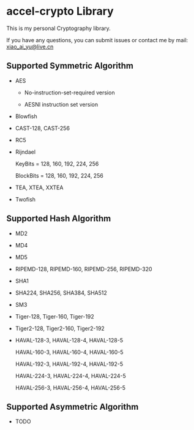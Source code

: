 # accel-crypto Library

This is my personal Cryptography library.

If you have any questions, you can submit issues or contact me by mail: xiao_ai_yu@live.cn

## Supported Symmetric Algorithm

* AES

  * No-instruction-set-required version
  
  * AESNI instruction set version

* Blowfish

* CAST-128, CAST-256

* RC5

* Rijndael
  
  KeyBits = 128, 160, 192, 224, 256
  
  BlockBits = 128, 160, 192, 224, 256
  
* TEA, XTEA, XXTEA

* Twofish

## Supported Hash Algorithm

* MD2
* MD4
* MD5
* RIPEMD-128, RIPEMD-160, RIPEMD-256, RIPEMD-320
* SHA1
* SHA224, SHA256, SHA384, SHA512
* SM3
* Tiger-128, Tiger-160, Tiger-192
* Tiger2-128, Tiger2-160, Tiger2-192
* HAVAL-128-3, HAVAL-128-4, HAVAL-128-5

  HAVAL-160-3, HAVAL-160-4, HAVAL-160-5

  HAVAL-192-3, HAVAL-192-4, HAVAL-192-5

  HAVAL-224-3, HAVAL-224-4, HAVAL-224-5
  
  HAVAL-256-3, HAVAL-256-4, HAVAL-256-5
  
## Supported Asymmetric Algorithm

* TODO
